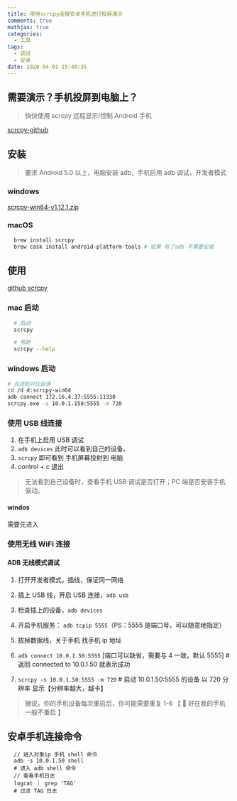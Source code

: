 ```yaml
---
title: 使用scrcpy连接安卓手机进行投屏演示
comments: true
mathjax: true
categories:
  - 工具
tags:
  - 调试
  - 安卓
date: 2020-04-01 15:40:35
---
```


## 需要演示？手机投屏到电脑上？

> 快快使用 scrcpy 远程显示/控制 Android 手机

[scrcpy-github](https://github.com/Genymobile/scrcpy)

## 安装

> 要求 Android 5.0 以上，电脑安装 adb，手机启用 adb 调试，开发者模式

### windows

[scrcpy-win64-v1.12.1.zip](https://github-production-release-asset-2e65be.s3.amazonaws.com/111583593/0a858b80-1b71-11ea-9a93-d063f7e969c9?X-Amz-Algorithm=AWS4-HMAC-SHA256&X-Amz-Credential=AKIAIWNJYAX4CSVEH53A%2F20200421%2Fus-east-1%2Fs3%2Faws4_request&X-Amz-Date=20200421T114947Z&X-Amz-Expires=300&X-Amz-Signature=4d120c68c74fb5e4647f67986c6a000d4ffc4cd917a5d56ce3db7f655876c1fd&X-Amz-SignedHeaders=host&actor_id=19951427&repo_id=111583593&response-content-disposition=attachment%3B%20filename%3Dscrcpy-win64-v1.12.1.zip&response-content-type=application%2Foctet-stream)

### macOS

```bash
  brew install scrcpy
  brew cask install android-platform-tools # 如果 有了adb 不需要安装
```

## 使用

[github scrcpy](https://github.com/Genymobile/scrcpy)

### mac 启动

```bash
  # 启动
  scrcpy

  # 帮助
  scrcpy --help
```

### windows 启动

```bash
# 先进到对应目录
cd /d d:scrcpy-win64
adb connect 172.16.4.37:5555:11330
scrcpy.exe -s 10.0.1.158:5555 -m 720
```

### 使用 USB 线连接

1. 在手机上启用 USB 调试
2. `adb devices` 此时可以看到自己的设备。
3. `scrcpy` 即可看到 手机屏幕投射到 电脑
4. control + c 退出

> 无法看到自己设备时，查看手机 USB 调试是否打开；PC 端是否安装手机驱动。

#### windos

需要先进入

### 使用无线 WiFi 连接

#### ADB 无线模式调试

1. 打开开发者模式，插线，保证同一网络
2. 插上 USB 线，开启 USB 连接，`adb usb`
3. 检查插上的设备，`adb devices`
4. 开启手机服务： `adb tcpip 5555`（PS：5555 是端口号，可以随意地指定）
5. 拔掉数据线，关于手机 找手机 ip 地址
6. `adb connect 10.0.1.50:5555` [端口可以缺省，需要与 4 一致，默认 5555] # 返回 connected to 10.0.1.50 就表示成功

7. `scrcpy -s 10.0.1.50:5555 -m 720` # 启动 10.0.1.50:5555 的设备 以 720 分辨率 显示【分辨率越大，越卡】

> 据说，你的手机设备每次重启后，你可能需要重复 1-6 【 🥱 好在我的手机一般不重启 】

## 安卓手机连接命令

```shell
  // 进入对象ip 手机 shell 命令
  adb -s 10.0.1.50 shell
  # 进入 adb shell 命令
  // 查看手机日志
  logcat ｜ grep 'TAG'
  # 过滤 TAG 日志
```
